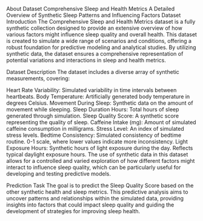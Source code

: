 About Dataset
Comprehensive Sleep and Health Metrics
A Detailed Overview of Synthetic Sleep Patterns and Influencing Factors
Dataset Introduction
The Comprehensive Sleep and Health Metrics dataset is a fully synthetic collection designed to provide an extensive overview of how various factors might influence sleep quality and overall health. This dataset is created to simulate a wide range of scenarios and conditions, offering a robust foundation for predictive modeling and analytical studies. By utilizing synthetic data, the dataset ensures a comprehensive representation of potential variations and interactions in sleep and health metrics.

Dataset Description
The dataset includes a diverse array of synthetic measurements, covering:

Heart Rate Variability: Simulated variability in time intervals between heartbeats.
Body Temperature: Artificially generated body temperature in degrees Celsius.
Movement During Sleep: Synthetic data on the amount of movement while sleeping.
Sleep Duration Hours: Total hours of sleep generated through simulation.
Sleep Quality Score: A synthetic score representing the quality of sleep.
Caffeine Intake (mg): Amount of simulated caffeine consumption in milligrams.
Stress Level: An index of simulated stress levels.
Bedtime Consistency: Simulated consistency of bedtime routine. 0-1 scale, where lower values indicate more inconsistency.
Light Exposure Hours: Synthetic hours of light exposure during the day. Reflects typical daylight exposure hours.
The use of synthetic data in this dataset allows for a controlled and varied exploration of how different factors might interact to influence sleep quality, which can be particularly useful for developing and testing predictive models.

Prediction Task
The goal is to predict the Sleep Quality Score based on the other synthetic health and sleep metrics. This predictive analysis aims to uncover patterns and relationships within the simulated data, providing insights into factors that could impact sleep quality and guiding the development of strategies for improving sleep health.
